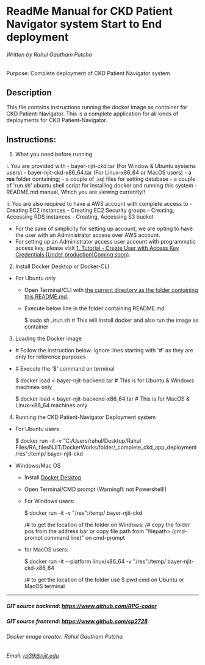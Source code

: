 # ReadMe Manual for CKD Patient Navigator system Start to End deployment 
###### Written by Rahul Gautham Putcha

Purpose: Complete deployment of CKD Patient Navigator system

## Description
This file contains instructions running the docker image as container for CKD Patient-Navigator.
This is a complete application for all kinds of deployments for CKD Patient-Navigator.

## Instructions:
1. What you need before running 

  i. You are provided with
    - bayer-njit-ckd.tar (For Window & Ubuntu systems users)
    - bayer-njit-ckd-x86_64.tar (For Linux-x86_64 or MacOS users)
    - a **res** folder containing;
      - a couple of .sql files for setting database 
      - a couple of 'run.sh' ubuntu shell script for installing docker and running this system
    - README.md manual, Which you are viewing currently!!

  ii. You are also required to have a AWS account with complete access to
    - Creating EC2 instances
    - Creating EC2 Security groups
    - Creating, Accessing RDS instances
    - Creating, Accessing S3 bucket

  - For the sake of simplicity for setting up account, we are opting to have the user with an Administrator access over AWS account.
  - For setting up an Administrator access user account with programmatic access key, please visit [1. Tutorial - Create User with Access Key Credentials (Under production|Coming soon)]().

2. Install Docker Desktop or Docker-CLI
  - For Ubuntu only
    - Open Terminal/CLI with <u>the current directory as the folder containing this README.md</u>.
    - Execute below line in the folder containing README.md:

      $ sudo sh ./run.sh # This will Install docker and also run the image as container

3. Loading the Docker image
  - \# Follow the instruction below: ignore lines starting with '#' as they are only for reference purposes
  - \# Execute the '$' command on terminal

    $ docker load < bayer-njit-backend.tar # This is for Ubuntu & Windows machines only

    $ docker load < bayer-njit-backend-x86_64.tar # This is for MacOS & Linux-x86_64 machines only


4. Running the CKD Patient-Navigator Deployment system 
  - For Ubuntu users

      $ docker run -it -v "C:/Users/rahul/Desktop/Rahul Files/RA_filesNJIT/DockerWorks/folder/_complete_ckd_app_deployment/res":/temp/ bayer-njit-ckd

  - Windows/Mac OS
    - Install [Docker Desktop](https://www.docker.com/products/docker-desktop)
    - Open Terminal/CMD prompt (Warning!!: not Powershell!)
    - For Windows users:

      $ docker run -it -v "<location of folder containing the res folder>/res":/temp/ bayer-njit-ckd
      
      /# to get the location of the folder on Windows: 
      /# copy the folder pos from the address bar or copy file path from "filepath> (cmd-prompt command line)" on cmd-prompt

    - for MacOS users:

      $ docker run -it --platform linux/x86_64 -v "<location of folder containing the res folder>/res":/temp/ bayer-njit-ckd-x86_64

      /# to get the location of the folder use $ pwd cmd on Ubuntu or MacOS terminal

<hr/>

##### GIT source backend: https://www.github.com/RPG-coder
##### GIT source frontend: https://www.github.com/sp2728
###### Docker image creator: Rahul Gautham Putcha
###### Email: rp39@njit.edu

